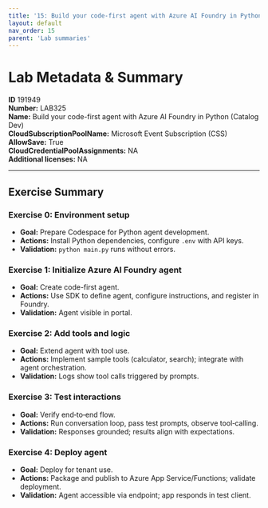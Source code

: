 ```yaml
---
title: '15: Build your code-first agent with Azure AI Foundry in Python (Catalog Dev)'
layout: default
nav_order: 15
parent: 'Lab summaries'
--- 
```


# Lab Metadata & Summary

**ID** 191949  
**Number:** LAB325  
**Name:** Build your code-first agent with Azure AI Foundry in Python (Catalog Dev)  
**CloudSubscriptionPoolName:** Microsoft Event Subscription (CSS)  
**AllowSave:** True  
**CloudCredentialPoolAssignments:** NA  
**Additional licenses:** NA  

---

## Exercise Summary
### Exercise 0: Environment setup
- **Goal:** Prepare Codespace for Python agent development.  
- **Actions:** Install Python dependencies, configure `.env` with API keys.  
- **Validation:** `python main.py` runs without errors.  

### Exercise 1: Initialize Azure AI Foundry agent
- **Goal:** Create code-first agent.  
- **Actions:** Use SDK to define agent, configure instructions, and register in Foundry.  
- **Validation:** Agent visible in portal.  

### Exercise 2: Add tools and logic
- **Goal:** Extend agent with tool use.  
- **Actions:** Implement sample tools (calculator, search); integrate with agent orchestration.  
- **Validation:** Logs show tool calls triggered by prompts.  

### Exercise 3: Test interactions
- **Goal:** Verify end‑to‑end flow.  
- **Actions:** Run conversation loop, pass test prompts, observe tool‑calling.  
- **Validation:** Responses grounded; results align with expectations.  

### Exercise 4: Deploy agent
- **Goal:** Deploy for tenant use.  
- **Actions:** Package and publish to Azure App Service/Functions; validate deployment.  
- **Validation:** Agent accessible via endpoint; app responds in test client.  
